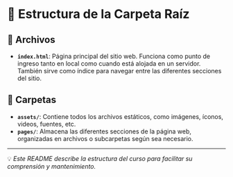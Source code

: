 # 🌱 Estructura de la Carpeta Raíz  

## 📄 Archivos  
- **`index.html`**: Página principal del sitio web. Funciona como punto de ingreso tanto en local como cuando está alojada en un servidor. También sirve como índice para navegar entre las diferentes secciones del sitio.  

## 📂 Carpetas  
- **`assets/`**: Contiene todos los archivos estáticos, como imágenes, íconos, videos, fuentes, etc.  
- **`pages/`**: Almacena las diferentes secciones de la página web, organizadas en archivos o subcarpetas según sea necesario.  

---

💡 *Este README describe la estructura del curso para facilitar su comprensión y mantenimiento.*  
